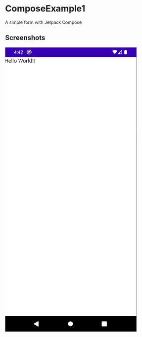# ComposeExample1
A simple form with Jetpack Compose

## Screenshots
<img src="screenshots/image1.PNG" alt="Screenshot1">


